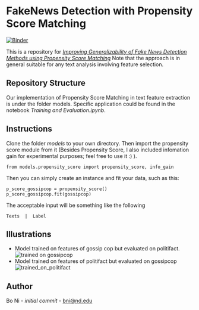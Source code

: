 # FakeNews Detection with Propensity Score Matching
[![Binder](https://mybinder.org/badge_logo.svg)](https://mybinder.org/v2/gh/BlessLord/fakeNews/master)

This is a repository for [_Improving Generalizability of Fake News Detection Methods using Propensity Score Matching_](https://arxiv.org/abs/2002.00838) Note that the approach is in general suitable for any text analysis involving feature selection.

## Repository Structure

Our implementation of Propensity Score Matching in text feature extraction is under the folder models. Specific application could be found in the notebook _Training and Evaluation.ipynb_. 

## Instructions
Clone the folder _models_ to your own directory. Then import the propensity score module from it (Besides Propensity Score, I also included infomation gain for experimental purposes; feel free to use it :) ).
```
from models.propensity_score import propensity_score, info_gain
```
Then you can simply create an instance and fit your data, such as this:

```
p_score_gossipcop = propensity_score()
p_score_gossipcop.fit(gossipcop)
```

The acceptable input will be something like the following 
```
Texts  |  Label
```


## Illustrations
* Model trained on features of gossip cop but evaluated on politifact.
![trained on gossipcop](./images/trained_on_gossipcop.png)
* Model trained on features of politifact but evaluated on gossipcop
![trained_on_politifact](./images/trained_on_politifact.png)

## Author
Bo Ni - _initial commit_ - bni@nd.edu
